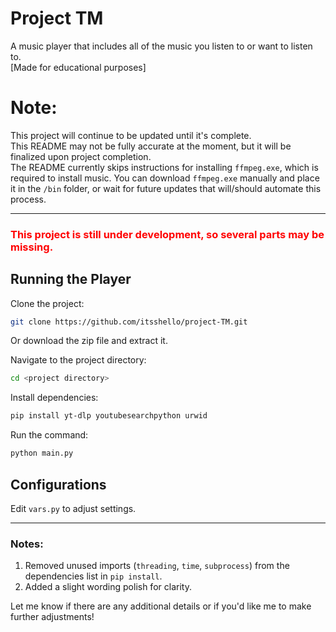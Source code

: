 # Project TM
A music player that includes all of the music you listen to or want to listen to.
<br>[Made for educational purposes]

# Note:
This project will continue to be updated until it's complete.<br>
This README may not be fully accurate at the moment, but it will be finalized upon project completion.<br>
The README currently skips instructions for installing `ffmpeg.exe`, which is required to install music. You can download `ffmpeg.exe` manually and place it in the `/bin` folder, or wait for future updates that will/should automate this process.<br>
___
<h3 style="color:red;">This project is still under development, so several parts may be missing.</h3>

## Running the Player  
Clone the project:  

~~~bash  
git clone https://github.com/itsshello/project-TM.git
~~~
Or download the zip file and extract it.

Navigate to the project directory:  

~~~bash  
cd <project directory>
~~~

Install dependencies:  

~~~bash  
pip install yt-dlp youtubesearchpython urwid
~~~

Run the command:

~~~bash  
python main.py
~~~  

## Configurations
Edit `vars.py` to adjust settings.

---

### Notes:
1. Removed unused imports (`threading`, `time`, `subprocess`) from the dependencies list in `pip install`.
2. Added a slight wording polish for clarity.

Let me know if there are any additional details or if you'd like me to make further adjustments!